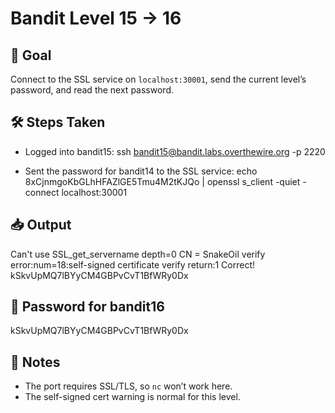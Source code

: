 # Bandit Level 15 → 16

## 🎯 Goal
Connect to the SSL service on `localhost:30001`, send the current level’s password, and read the next password.

## 🛠 Steps Taken
- Logged into bandit15:
  ssh bandit15@bandit.labs.overthewire.org -p 2220

- Sent the password for bandit14 to the SSL service:
  echo 8xCjnmgoKbGLhHFAZlGE5Tmu4M2tKJQo | openssl s_client -quiet -connect localhost:30001

## 📥 Output
Can't use SSL_get_servername
depth=0 CN = SnakeOil
verify error:num=18:self-signed certificate
verify return:1
Correct! kSkvUpMQ7lBYyCM4GBPvCvT1BfWRy0Dx

## 🔑 Password for bandit16
kSkvUpMQ7lBYyCM4GBPvCvT1BfWRy0Dx

## 📝 Notes
- The port requires SSL/TLS, so `nc` won’t work here.
- The self-signed cert warning is normal for this level.
